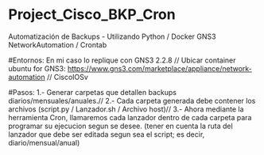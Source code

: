 # Project_Cisco_BKP_Cron
Automatización de Backups - Utilizando Python / Docker GNS3 NetworkAutomation / Crontab

#Entornos:
En mi caso lo replique con GNS3 2.2.8 //
Ubicar container ubuntu for GNS3: https://www.gns3.com/marketplace/appliance/network-automation //
CiscoIOSv

#Pasos:
1.- Generar carpetas que detallen backups diarios/mensuales/anuales.//
2.- Cada carpeta generada debe contener los archivos (script.py / Lanzador.sh / Archivo host)//
3.- Ahora mediante la herramienta Cron, llamaremos cada lanzador dentro de cada carpeta para programar su ejecucion segun se desee.
(tener en cuenta la ruta del lanzador que debe ser editada segun sea el script; es decir, diario/mensual/anual)



